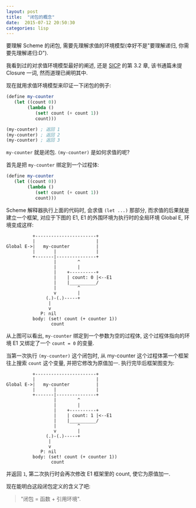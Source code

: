 ```yaml
---
layout: post
title:  "闭包的概念"
date:  2015-07-12 20:50:30 
categories: lisp
---
```


要理解 Scheme 的闭包, 需要先理解求值的环境模型(幸好不是"要理解递归, 你需要先理解递归:D").

我看到过的对求值环境模型最好的阐述, 还是 [SICP](https://mitpress.mit.edu/sicp/full-text/book/book.html) 的第 3.2 章, 该书通篇未提 Closure 一词, 然而道理已阐明其中.

现在就用求值环境模型来印证一下闭包的例子:

```scheme
(define my-counter
   (let ((count 0))
        (lambda ()
           (set! count (+ count 1))
           count)))

(my-counter) ; 返回 1
(my-counter) ; 返回 2
(my-counter) ; 返回 3
```

`my-counter` 就是闭包. `(my-counter)` 是如何求值的呢?

首先是把 `my-counter` 绑定到一个过程体: 

```scheme
(define my-counter
   (let ((count 0))
        (lambda ()
           (set! count (+ count 1))
           count)))
```

Scheme 解释器执行上面的代码时, 会求值 `(let ...)` 那部分, 而求值的后果就是建立一个框架, 对应于下图的 E1, E1 的外围环境为执行时的全局环境 Global E,  环境变成这样:

```
          +-----------------------+
          |                       |
Global E->|   my-counter          |
          |       |               |
          +-------|---------------+
                  |        ^
                  |        |
                  |    +----------+
                  |    | count: 0 |<--E1
                  |    |__________/
                  |        ^
                  v        |
               (.)-(.)-----+
                |
                v
             P: nil
          body: (set! count (+ counter 1))
                 count
```

从上图可以看出, `my-counter` 绑定到一个参数为空的过程体, 这个过程体指向的环境 E1 又绑定了一个 `count = 0` 的变量.

当第一次执行 `(my-counter)` 这个闭包时, 从 my-counter 这个过程体第一个框架往上搜索 `count` 这个变量, 并把它修改为原值加一. 执行完毕后框架图变为:

```
          +-----------------------+
          |                       |
Global E->|   my-counter          |
          |       |               |
          +-------|---------------+
                  |        ^
                  |        |
                  |    +----------+
                  |    | count: 1 |<--E1
                  |    |__________/
                  |        ^
                  v        |
               (.)-(.)-----+
                |
                v
             P: nil
          body: (set! count (+ counter 1))
                 count
```

并返回 `1`, 第二次执行时会再次修改 E1 框架里的 count, 使它为原值加一.

现在能明白这段闭包定义的含义了吧:

> "闭包 = 函数 + 引用环境".

